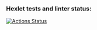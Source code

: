 ### Hexlet tests and linter status:
[![Actions Status](https://github.com/LaukhinMikhail/php-project-48/actions/workflows/hexlet-check.yml/badge.svg)](https://github.com/LaukhinMikhail/php-project-48/actions)